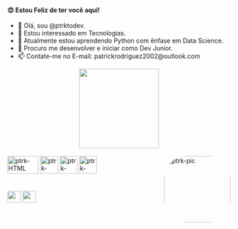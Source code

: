 
<h4> 😍 Estou Feliz de ter você aqui!</h4>
<ul>
  <li>👋 Olá, sou @ptrktodev.</li>
  <li>👀 Estou interessado em Tecnologias.</li>
  <li>🌱 Atualmente estou aprendendo Python com ênfase em Data Science.</li>
  <li>💞️ Procuro me desenvolver e iniciar como Dev Junior. </li>
  <li>📫 Contate-me no E-mail: patrickrodriguez2002@outlook.com </li>
</ul>

<div align="center">
    <a href="https://github.com/ptrktodev">
    <img height="180em" src="https://github-readme-stats.vercel.app/api?username=ptrktodev&show_icons=true&theme=dark&include_all_commits=true&count_private=true"></a>
</div>

<div style="display: inline_block"><br>
<img align="center" alt="ptrk-HTML" height="40" width="70" src="https://upload.wikimedia.org/wikipedia/commons/thumb/1/10/CSS3_and_HTML5_logos_and_wordmarks.svg/1200px-CSS3_and_HTML5_logos_and_wordmarks.svg.png">
  
<img align="center" alt="ptrk-HTML" height="40" width="40" src="https://logospng.org/download/javascript/logo-javascript-1024.png">  
  
<img align="center" alt="ptrk-HTML" height="40" width="40" src="https://www.demorodavel.com/wp-content/uploads/2019/09/1200px-Python-logo-notext.svg_.png">
 
<img align="center" alt="ptrk-HTML" height="40" width="40" src="https://seeklogo.com/images/N/nodejs-logo-FBE122E377-seeklogo.com.png">  
 
  
<img align="right" alt="ptrk-pic" height="150" style="border-radius:50px;" src="https://media1.giphy.com/media/z8n8dWgQ0mgEIyzlmV/giphy.gif?cid=ecf05e47l72htkhlzaklsl4ga7zev2kokdmmnbhb5k9bzp2s&rid=giphy.gif&ct=g">
  
</div>
 
 #
 <div>
    <a href = "mailto:patrickrodriguez2002@outlook.com" target="_blank"><img height="26" width="30" src="https://logospng.org/download/microsoft-outlook/logo-microsoft-outlook-1024.png"></a>
    <a href="https://linkedin.com/in/patrick-rodriguez-tech" target="_blank"><img height="26" width="30" src="https://cdn-icons-png.flaticon.com/512/174/174857.png"></a>
</div>
